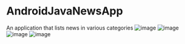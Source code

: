 # AndroidJavaNewsApp
An application that lists news in various categories
![image](https://user-images.githubusercontent.com/81919398/226108105-fdcf627a-3193-4b27-ba01-c81297b0a0f3.png)
![image](https://user-images.githubusercontent.com/81919398/226108197-81828756-d506-4cee-a3cd-09fa97b2dd8b.png)
![image](https://user-images.githubusercontent.com/81919398/226108210-756d31b3-a6df-4f5c-9731-28fc734f7e9a.png)
![image](https://user-images.githubusercontent.com/81919398/226108230-ed0f212f-e73d-4093-bc86-99a1aa101c53.png)
